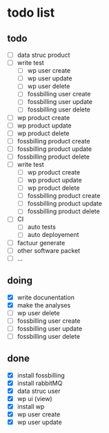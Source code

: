 # todo list

## todo

- [ ] data struc product
- [ ] write test
    - [ ] wp user create
    - [ ] wp user update
    - [ ] wp user delete
    - [ ] fossbilling user create
    - [ ] fossbilling user update
    - [ ] fossbilling user delete
- [ ] wp product create
- [ ] wp product update
- [ ] wp product delete
- [ ] fossbilling product create
- [ ] fossbilling product update
- [ ] fossbilling product delete
- [ ] write test
    - [ ] wp product create
    - [ ] wp product update
    - [ ] wp product delete
    - [ ] fossbilling product create
    - [ ] fossbilling product update
    - [ ] fossbilling product delete
 - [ ] CI
    - [ ] auto tests
    - [ ] auto deployement
- [ ] factuur generate
- [ ] other software packet
- [ ] ...

## doing

 - [x] write docunentation
 - [x] make the analyses
 - [ ] wp user delete
 - [ ] fossbilling user create
 - [ ] fossbilling user update
 - [ ] fossbilling user delete

## done

- [x] install fossbilling
- [x] install rabbitMQ
- [x] data struc user
- [x] wp ui (view)
- [x] install wp
- [x] wp user create
- [x] wp user update
